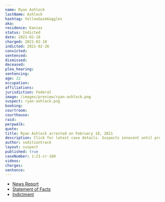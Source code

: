 ```yaml
---
name: Ryan Ashlock
lastName: Ashlock
hashtag: YellowSwimGoggles
aka:
residence: Kansas
status: Indicted
date: 2021-02-18
charged: 2021-02-18
indicted: 2021-02-26
convicted:
sentenced:
dismissed:
deceased:
plea_hearing:
sentencing:
age: 22
occupation:
affiliations:
jurisdiction: Federal
image: /images/preview/ryan-ashlock.png
suspect: ryan-ashlock.png
booking:
courtroom:
courthouse:
raid:
perpwalk:
quote:
title: Ryan Ashlock arrested on February 18, 2021
description: Click for latest case details. Suspects innocent until proven guilty.
author: seditiontrack
layout: suspect
published: true
caseNumber: 1:21-cr-160
videos:
charges:
sentence:
---
```

- [News Report](https://www.wral.com/kansas-man-linked-to-proud-boys-arrested-in-capitol-riot/19540752/)
- [Statement of Facts](https://www.justice.gov/usao-dc/case-multi-defendant/file/1371281/download)
- [Indictment](https://www.justice.gov/usao-dc/case-multi-defendant/file/1377826/download)
